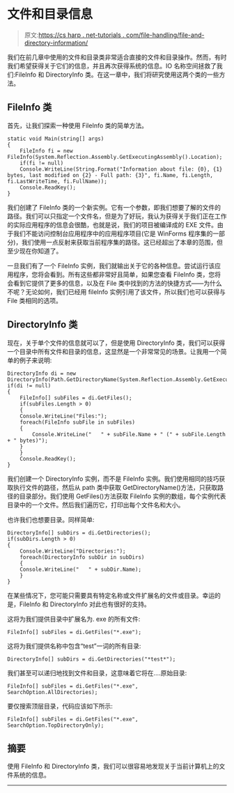 # 文件和目录信息

> 原文:[https://cs harp . net-tutorials . com/file-handling/file-and-directory-information/](https://csharp.net-tutorials.com/file-handling/file-and-directory-information/)

我们在前几章中使用的文件和目录类非常适合直接的文件和目录操作。然而，有时我们希望获得关于它们的信息，并且再次获得系统的信息。IO 名称空间拯救了我们:FileInfo 和 DirectoryInfo 类。在这一章中，我们将研究使用这两个类的一些方法。

## FileInfo 类

首先，让我们探索一种使用 FileInfo 类的简单方法。

```
static void Main(string[] args)
{
    FileInfo fi = new FileInfo(System.Reflection.Assembly.GetExecutingAssembly().Location);
    if(fi != null)
    Console.WriteLine(String.Format("Information about file: {0}, {1} bytes, last modified on {2} - Full path: {3}", fi.Name, fi.Length, fi.LastWriteTime, fi.FullName));
    Console.ReadKey();
}
```

我们创建了 FileInfo 类的一个新实例。它有一个参数，即我们想要了解的文件的路径。我们可以只指定一个文件名，但是为了好玩，我认为获得关于我们正在工作的实际应用程序的信息会很酷，也就是说，我们的项目被编译成的 EXE 文件。由于我们不能访问控制台应用程序中的应用程序项目(它是 WinForms 程序集的一部分)，我们使用一点反射来获取当前程序集的路径。这已经超出了本章的范围，但至少现在你知道了。

一旦我们有了一个 FileInfo 实例，我们就输出关于它的各种信息。尝试运行该应用程序，您将会看到。所有这些都非常好且简单，如果您查看 FileInfo 类，您将会看到它提供了更多的信息，以及在 File 类中找到的方法的快捷方式——为什么不呢？无论如何，我们已经用 fileInfo 实例引用了该文件，所以我们也可以获得与 File 类相同的选项。

<input type="hidden" name="IL_IN_ARTICLE">

## DirectoryInfo 类

现在，关于单个文件的信息就可以了，但是使用 DirectoryInfo 类，我们可以获得一个目录中所有文件和目录的信息，这显然是一个非常常见的场景。让我用一个简单的例子来说明:

```
DirectoryInfo di = new DirectoryInfo(Path.GetDirectoryName(System.Reflection.Assembly.GetExecutingAssembly().Location));
if(di != null)
{
    FileInfo[] subFiles = di.GetFiles();
    if(subFiles.Length > 0)
    {
    Console.WriteLine("Files:");
    foreach(FileInfo subFile in subFiles)
    {
        Console.WriteLine("   " + subFile.Name + " (" + subFile.Length + " bytes)");
    }
    }
    Console.ReadKey();
}
```

我们创建一个 DirectoryInfo 实例，而不是 FileInfo 实例。我们使用相同的技巧获取执行文件的路径，然后从 path 类中获取 GetDirectoryName()方法，只获取路径的目录部分。我们使用 GetFiles()方法获取 FileInfo 实例的数组，每个实例代表目录中的一个文件。然后我们遍历它，打印出每个文件名和大小。

也许我们也想要目录。同样简单:

```
DirectoryInfo[] subDirs = di.GetDirectories();
if(subDirs.Length > 0)
{
    Console.WriteLine("Directories:");
    foreach(DirectoryInfo subDir in subDirs)
    {
    Console.WriteLine("   " + subDir.Name);
    }
}
```

在某些情况下，您可能只需要具有特定名称或文件扩展名的文件或目录。幸运的是，FileInfo 和 DirectoryInfo 对此也有很好的支持。

这将为我们提供目录中扩展名为. exe 的所有文件:

```
FileInfo[] subFiles = di.GetFiles("*.exe");
```

这将为我们提供名称中包含“test”一词的所有目录:

```
DirectoryInfo[] subDirs = di.GetDirectories("*test*");
```

我们甚至可以递归地找到文件和目录，这意味着它将在....原始目录:

```
FileInfo[] subFiles = di.GetFiles("*.exe", SearchOption.AllDirectories);
```

要仅搜索顶层目录，代码应该如下所示:

```
FileInfo[] subFiles = di.GetFiles("*.exe", SearchOption.TopDirectoryOnly);
```

## 摘要

使用 FileInfo 和 DirectoryInfo 类，我们可以很容易地发现关于当前计算机上的文件系统的信息。

* * *